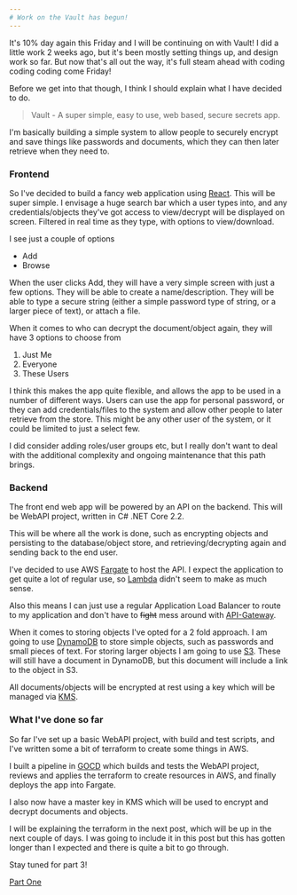 ```yaml
---
# Work on the Vault has begun!
---
```


It's 10% day again this Friday and I will be continuing on with Vault! I did a little work 2 weeks ago, but it's been mostly setting things up, and design work so far.
But now that's all out the way, it's full steam ahead with coding coding coding come Friday!

Before we get into that though, I think I should explain what I have decided to do.

> Vault - A super simple, easy to use, web based, secure secrets app.

I'm basically building a simple system to allow people to securely encrypt and save things like passwords and documents, which they can then later retrieve when they need to.

### Frontend

So I've decided to build a fancy web application using [React](https://reactjs.org/). This will be super simple.  I envisage a huge search bar which a user types into, and any credentials/objects they've got access to view/decrypt will be displayed on screen. Filtered in real time as they type, with options to view/download.

I see just a couple of options

* Add
* Browse

When the user clicks Add, they will have a very simple screen with just a few options. They will be able to create a name/description. They will be able to type a secure string (either a simple password type of string, or a larger piece of text), or attach a file.

When it comes to who can decrypt the document/object again, they will have 3 options to choose from

1. Just Me
2. Everyone
3. These Users

I think this makes the app quite flexible, and allows the app to be used in a number of different ways. Users can use the app for personal password, or they can add credentials/files to the system and allow other people to later retrieve from the store. This might be any other user of the system, or it could be limited to just a select few.

I did consider adding roles/user groups etc, but I really don't want to deal with the additional complexity and ongoing maintenance that this path brings.

### Backend 

The front end web app will be powered by an API on the backend. This will be WebAPI project, written in C# .NET Core 2.2. 

This will be where all the work is done, such as encrypting objects and persisting to the database/object store, and retrieving/decrypting again and sending back to the end user.

I've decided to use AWS [Fargate](https://aws.amazon.com/fargate/) to host the API. I expect the application to get quite a lot of regular use, so [Lambda](https://aws.amazon.com/lambda/) didn't seem to make as much sense. 

Also this means I can just use a regular Application Load Balancer to route to my application and don't have to ~~fight~~ mess around with [API-Gateway](https://aws.amazon.com/api-gateway/).

When it comes to storing objects I've opted for a 2 fold approach. I am going to use [DynamoDB](https://aws.amazon.com/dynamodb/) to store simple objects, such as passwords and small pieces of text. For storing larger objects I am going to use [S3](https://aws.amazon.com/s3/). These will still have a document in DynamoDB, but this document will include a link to the object in S3.

All documents/objects will be encrypted at rest using a key which will be managed via [KMS](https://aws.amazon.com/kms/).

### What I've done so far

So far I've set up a basic WebAPI project, with build and test scripts, and I've written some a bit of terraform to create some things in AWS.

I built a pipeline in [GOCD](https://www.gocd.org/) which builds and tests the WebAPI project, reviews and applies the terraform to create resources in AWS, and finally deploys the app into Fargate.

I also now have a master key in KMS which will be used to encrypt and decrypt documents and objects.

I will be explaining the terraform in the next post, which will be up in the next couple of days. I was going to include it in this post but this has gotten longer than I expected and there is quite a bit to go through.

Stay tuned for part 3!

[Part One](/blog/00-ten-percent-time-intro.md)